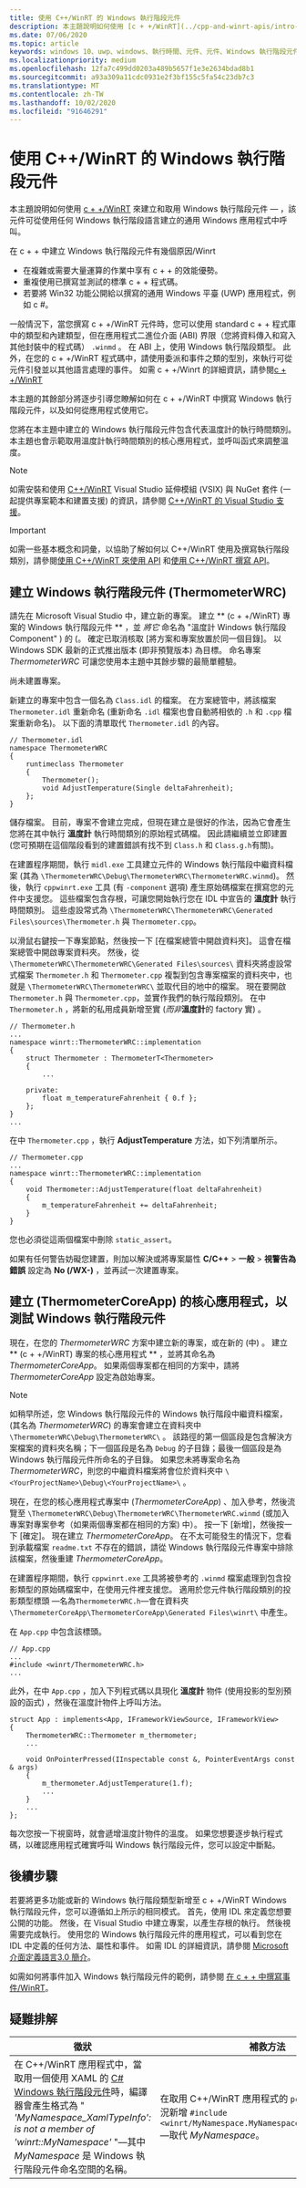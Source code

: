 ```yaml
---
title: 使用 C++/WinRT 的 Windows 執行階段元件
description: 本主題說明如何使用 [c + +/WinRT](../cpp-and-winrt-apis/intro-to-using-cpp-with-winrt.md) 來建立和取用 Windows 執行階段元件 &mdash; ，該元件可從使用任何 Windows 執行階段語言建立的通用 Windows 應用程式中呼叫。
ms.date: 07/06/2020
ms.topic: article
keywords: windows 10、uwp、windows、執行時間、元件、元件、Windows 執行階段元件、WRC、c + +/WinRT
ms.localizationpriority: medium
ms.openlocfilehash: 12fa7c499dd0203a489b5657f1e3e2634bdad8b1
ms.sourcegitcommit: a93a309a11cdc0931e2f3bf155c5fa54c23db7c3
ms.translationtype: MT
ms.contentlocale: zh-TW
ms.lasthandoff: 10/02/2020
ms.locfileid: "91646291"
---
```

# <a name="windows-runtime-components-with-cwinrt"></a>使用 C++/WinRT 的 Windows 執行階段元件

本主題說明如何使用 [c + +/WinRT](../cpp-and-winrt-apis/intro-to-using-cpp-with-winrt.md) 來建立和取用 Windows 執行階段元件 &mdash; ，該元件可從使用任何 Windows 執行階段語言建立的通用 Windows 應用程式中呼叫。

在 c + + 中建立 Windows 執行階段元件有幾個原因/Winrt
- 在複雜或需要大量運算的作業中享有 c + + 的效能優勢。
- 重複使用已撰寫並測試的標準 c + + 程式碼。
- 若要將 Win32 功能公開給以撰寫的通用 Windows 平臺 (UWP) 應用程式，例如 c #。

一般情況下，當您撰寫 c + +/WinRT 元件時，您可以使用 standard c + + 程式庫中的類型和內建類型，但在應用程式二進位介面 (ABI) 界限（您將資料傳入和寫入其他封裝中的程式碼） `.winmd` 。 在 ABI 上，使用 Windows 執行階段類型。 此外，在您的 c + +/WinRT 程式碼中，請使用委派和事件之類的型別，來執行可從元件引發並以其他語言處理的事件。 如需 c + +/Winrt 的詳細資訊，請參閱[c + +/WinRT](../cpp-and-winrt-apis/intro-to-using-cpp-with-winrt.md)

本主題的其餘部分將逐步引導您瞭解如何在 c + +/WinRT 中撰寫 Windows 執行階段元件，以及如何從應用程式使用它。

您將在本主題中建立的 Windows 執行階段元件包含代表溫度計的執行時間類別。 本主題也會示範取用溫度計執行時間類別的核心應用程式，並呼叫函式來調整溫度。

> [!NOTE]
> 如需安裝和使用 [C++/WinRT](../cpp-and-winrt-apis/intro-to-using-cpp-with-winrt.md) Visual Studio 延伸模組 (VSIX) 與 NuGet 套件 (一起提供專案範本和建置支援) 的資訊，請參閱 [C++/WinRT 的 Visual Studio 支援](../cpp-and-winrt-apis/intro-to-using-cpp-with-winrt.md#visual-studio-support-for-cwinrt-xaml-the-vsix-extension-and-the-nuget-package)。

> [!IMPORTANT]
> 如需一些基本概念和詞彙，以協助了解如何以 C++/WinRT 使用及撰寫執行階段類別，請參閱[使用 C++/WinRT 來使用 API](../cpp-and-winrt-apis/consume-apis.md) 和[使用 C++/WinRT 撰寫 API](../cpp-and-winrt-apis/author-apis.md)。

## <a name="create-a-windows-runtime-component-thermometerwrc"></a>建立 Windows 執行階段元件 (ThermometerWRC) 

請先在 Microsoft Visual Studio 中，建立新的專案。 建立 ** (c + +/WinRT) 專案的 Windows 執行階段元件 ** ，並 *將它* 命名為 "溫度計 Windows 執行階段 Component" ) 的 (。 確定已取消核取 [將方案和專案放置於同一個目錄]。 以 Windows SDK 最新的正式推出版本 (即非預覽版本) 為目標。 命名專案 *ThermometerWRC* 可讓您使用本主題中其餘步驟的最簡單體驗。 

尚未建置專案。

新建立的專案中包含一個名為 `Class.idl` 的檔案。 在方案總管中，將該檔案 `Thermometer.idl` 重新命名 (重新命名 `.idl` 檔案也會自動將相依的 `.h` 和 `.cpp` 檔案重新命名)。 以下面的清單取代 `Thermometer.idl` 的內容。

```idl
// Thermometer.idl
namespace ThermometerWRC
{
    runtimeclass Thermometer
    {
        Thermometer();
        void AdjustTemperature(Single deltaFahrenheit);
    };
}
```

儲存檔案。 目前，專案不會建立完成，但現在建立是很好的作法，因為它會產生您將在其中執行 **溫度計** 執行時間類別的原始程式碼檔。 因此請繼續並立即建置 (您可預期在這個階段看到的建置錯誤有找不到 `Class.h` 和 `Class.g.h`有關)。

在建置程序期間，執行 `midl.exe` 工具建立元件的 Windows 執行階段中繼資料檔案 (其為 `\ThermometerWRC\Debug\ThermometerWRC\ThermometerWRC.winmd`)。 然後，執行 `cppwinrt.exe` 工具 (有 `-component` 選項) 產生原始碼檔案在撰寫您的元件中支援您。 這些檔案包含存根，可讓您開始執行您在 IDL 中宣告的 **溫度計** 執行時間類別。 這些虛設常式為 `\ThermometerWRC\ThermometerWRC\Generated Files\sources\Thermometer.h` 與 `Thermometer.cpp`。

以滑鼠右鍵按一下專案節點，然後按一下 [在檔案總管中開啟資料夾]。 這會在檔案總管中開啟專案資料夾。 然後，從 `\ThermometerWRC\ThermometerWRC\Generated Files\sources\` 資料夾將虛設常式檔案 `Thermometer.h` 和 `Thermometer.cpp` 複製到包含專案檔案的資料夾中，也就是 `\ThermometerWRC\ThermometerWRC\` 並取代目的地中的檔案。 現在要開啟 `Thermometer.h` 與 `Thermometer.cpp`，並實作我們的執行階段類別。 在中 `Thermometer.h` ，將新的私用成員新增至實 (*而非***溫度計**的 factory 實) 。

```cppwinrt
// Thermometer.h
...
namespace winrt::ThermometerWRC::implementation
{
    struct Thermometer : ThermometerT<Thermometer>
    {
        ...

    private:
        float m_temperatureFahrenheit { 0.f };
    };
}
...
```

在中 `Thermometer.cpp` ，執行 **AdjustTemperature** 方法，如下列清單所示。

```cppwinrt
// Thermometer.cpp
...
namespace winrt::ThermometerWRC::implementation
{
    void Thermometer::AdjustTemperature(float deltaFahrenheit)
    {
        m_temperatureFahrenheit += deltaFahrenheit;
    }
}
```

您也必須從這兩個檔案中刪除 `static_assert`。

如果有任何警告妨礙您建置，則加以解決或將專案屬性 **C/C++**  > **一般** > **視警告為錯誤** 設定為 **No (/WX-)** ，並再試一次建置專案。

## <a name="create-a-core-app-thermometercoreapp-to-test-the-windows-runtime-component"></a>建立 (ThermometerCoreApp) 的核心應用程式，以測試 Windows 執行階段元件

現在，在您的 *ThermometerWRC* 方案中建立新的專案，或在新的 (中) 。 建立 ** (c + +/WinRT) 專案的核心應用程式 ** ，並將其命名為 *ThermometerCoreApp*。 如果兩個專案都在相同的方案中，請將 *ThermometerCoreApp* 設定為啟始專案。

> [!NOTE]
> 如稍早所述，您 Windows 執行階段元件的 Windows 執行階段中繼資料檔案， (其名為 *ThermometerWRC*) 的專案會建立在資料夾中 `\ThermometerWRC\Debug\ThermometerWRC\` 。 該路徑的第一個區段是包含解決方案檔案的資料夾名稱；下一個區段是名為 `Debug` 的子目錄；最後一個區段是為 Windows 執行階段元件所命名的子目錄。 如果您未將專案命名為 *ThermometerWRC*，則您的中繼資料檔案將會位於資料夾中 `\<YourProjectName>\Debug\<YourProjectName>\` 。

現在，在您的核心應用程式專案中 (*ThermometerCoreApp*) 、加入參考，然後流覽至 `\ThermometerWRC\Debug\ThermometerWRC\ThermometerWRC.winmd` (或加入專案對專案參考（如果兩個專案都在相同的方案) 中）。 按一下 [新增]，然後按一下 [確定]。 現在建立 *ThermometerCoreApp*。 在不太可能發生的情況下，您看到承載檔案 `readme.txt` 不存在的錯誤，請從 Windows 執行階段元件專案中排除該檔案，然後重建 *ThermometerCoreApp*。

在建置程序期間，執行 `cppwinrt.exe` 工具將被參考的 `.winmd` 檔案處理到包含投影類型的原始碼檔案中，在使用元件裡支援您。 適用於您元件執行階段類別的投影類型標頭 &mdash;名為`ThermometerWRC.h`&mdash;會在資料夾 `\ThermometerCoreApp\ThermometerCoreApp\Generated Files\winrt\` 中產生。

在 `App.cpp` 中包含該標頭。

```cppwinrt
// App.cpp
...
#include <winrt/ThermometerWRC.h>
...
```

此外，在中 `App.cpp` ，加入下列程式碼以具現化 **溫度計** 物件 (使用投影的型別預設的函式) ，然後在溫度計物件上呼叫方法。

```cppwinrt
struct App : implements<App, IFrameworkViewSource, IFrameworkView>
{
    ThermometerWRC::Thermometer m_thermometer;
    ...
    
    void OnPointerPressed(IInspectable const &, PointerEventArgs const & args)
    {
        m_thermometer.AdjustTemperature(1.f);
        ...
    }
    ...
};
```

每次您按一下視窗時，就會遞增溫度計物件的溫度。 如果您想要逐步執行程式碼，以確認應用程式確實呼叫 Windows 執行階段元件，您可以設定中斷點。

## <a name="next-steps"></a>後續步驟

若要將更多功能或新的 Windows 執行階段類型新增至 c + +/WinRT Windows 執行階段元件，您可以遵循如上所示的相同模式。 首先，使用 IDL 來定義您想要公開的功能。 然後，在 Visual Studio 中建立專案，以產生存根的執行。 然後視需要完成執行。 使用您的 Windows 執行階段元件的應用程式，可以看到您在 IDL 中定義的任何方法、屬性和事件。 如需 IDL 的詳細資訊，請參閱 [Microsoft 介面定義語言3.0 簡介](/uwp/midl-3/intro)。

如需如何將事件加入 Windows 執行階段元件的範例，請參閱 [在 c + + 中撰寫事件/WinRT](../cpp-and-winrt-apis/author-events.md)。

## <a name="troubleshooting"></a>疑難排解

| 徵狀 | 補救方法 |
|---------|--------|
|在 C++/WinRT 應用程式中，當取用一個使用 XAML 的 [C# Windows 執行階段元件](./creating-windows-runtime-components-in-csharp-and-visual-basic.md)時，編譯器會產生格式為 " *'MyNamespace_XamlTypeInfo': is not a member of 'winrt::MyNamespace'* "&mdash;其中 *MyNamespace* 是 Windows 執行階段元件命名空間的名稱。 | 在取用 C++/WinRT 應用程式的 `pch.h` 中，視適當情況新增 `#include <winrt/MyNamespace.MyNamespace_XamlTypeInfo.h>`&mdash;取代 *MyNamespace*。 |
